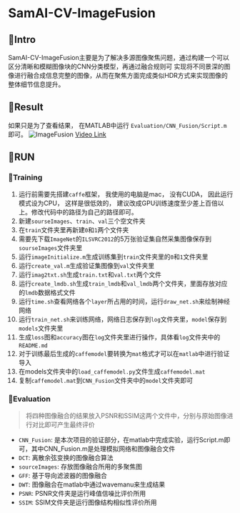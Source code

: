 # SamAI-CV-ImageFusion
## 🍧Intro
SamAI-CV-ImageFusion主要是为了解决多源图像聚焦问题，通过构建一个可以区分清晰和模糊图像块的CNN分类模型，再通过融合规则可 实现将不同景深的图像进行融合成信息完整的图像，从而在聚焦方面完成类似HDR方式来实现图像的整体细节信息提升。
## 🍧Result
如果只是为了查看结果， 在MATLAB中运行 `Evaluation/CNN_Fusion/Script.m` 即可。
![ImageFusion](https://cdn.nlark.com/yuque/0/2021/gif/437349/1630327292873-edcae938-1ed2-44ff-957a-13b7abdeff27.gif)
[Video Link](https://cloud.video.taobao.com/play/u/437349/p/1/d/hd/e/6/t/1/324831602650.mp4?auth_key=YXBwX2tleT04MDAwMDAwMTImYXV0aF9pbmZvPXsidGltZXN0YW1wRW5jcnlwdGVkIjoiYjhjOTllMDBlNjQwOTEyNWJhNmQxYjY1MzU0N2ExODgifSZkdXJhdGlvbj0mdGltZXN0YW1wPTE2MzAzNDI4Mjg=)
## 🍧RUN
### 🔖Training
1. 运行前需要先搭建`caffe`框架， 我使用的电脑是mac， 没有CUDA， 因此运行模式设为CPU， 这样是很低效的， 建议改成GPU训练速度至少差上百倍以上。修改代码中的路径为自己的路径即可。
2. 新建`sourseImages`、`train`、`val`三个空文件夹
3. 在`train`文件夹里再新建`0`和`1`两个文件夹
4. 需要先下载`ImageNet`的`ILSVRC2012`的5万张验证集自然采集图像保存到`sourseImages`文件夹里
5. 运行`imageInitialize.m`生成训练集到`train`文件夹里的`0`和`1`文件夹里
6. 运行`create_val.m`生成验证集图像到`val`文件夹里
7. 运行`imag2txt.sh`生成`train.txt`和`val.txt`两个文件
8. 运行`create_lmdb.sh`生成`train_lmdb`和`val_lmdb`两个文件夹，里面存放对应的`lmdb`数据格式文件
9. 运行`time.sh`查看网络各个`layer`所占用的时间，运行`draw_net.sh`来绘制神经网络
10. 运行`train_net.sh`来训练网络，网络日志保存到`log`文件夹里，`model`保存到`models`文件夹里
11. 生成`loss`图和`accuracy`图在`log`文件夹里进行操作，具体看`log`文件夹中的`README.md`
12. 对于训练最后生成的`caffemodel`要转换为`mat`格式才可以在`matlab`中进行验证导入
13. 在models文件夹中的`load_caffemodel.py`文件生成`caffemodel.mat`
14. 复制`caffemodel.mat`到`CNN_Fusion`文件夹中的`model`文件夹即可
### 🔖Evaluation
> 将四种图像融合的结果放入PSNR和SSIM这两个文件中，分别与原始图像进行对比即可产生最终评价
* `CNN_Fusion`: 是本次项目的验证部分，在matlab中完成实验，运行Script.m即可，其中CNN_Fusion.m是处理模拟网络和图像融合文件
* `DCT`: 离散余弦变换的图像融合算法
* `sourceImages`: 存放图像融合所用的多聚焦图
* `GFF`: 基于导向滤波器的图像融合
* `DWT`: 图像融合在matlab中通过wavemanu来生成结果
* `PSNR`: PSNR文件夹是运行峰值信噪比评价所用
* `SSIM`: SSIM文件夹是运行图像结构相似性评价所用